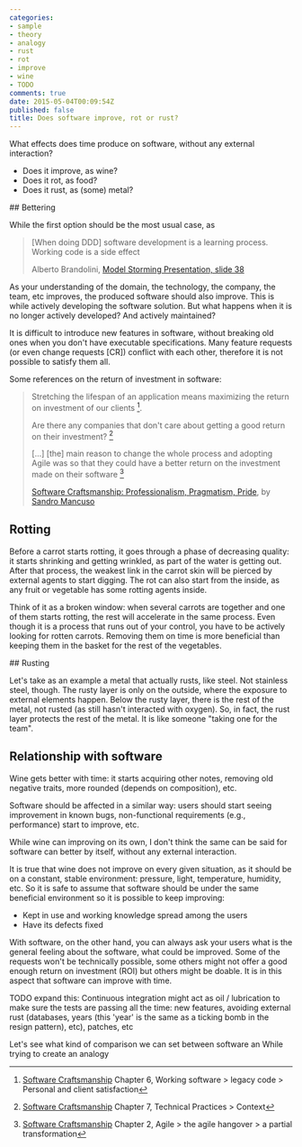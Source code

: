 ```yaml
---
categories:
- sample
- theory
- analogy
- rust
- rot
- improve
- wine
- TODO
comments: true
date: 2015-05-04T00:09:54Z
published: false
title: Does software improve, rot or rust?
---
```


What effects does time produce on software, without any external interaction?

  * Does it improve, as wine?
  * Does it rot, as food?
  * Does it rust, as (some) metal?

## Bettering

While the first option should be the most usual case, as 

> [When doing DDD] software development is a learning process. Working code is a side effect
>
> Alberto Brandolini, [Model Storming Presentation, slide 38](http://slideshare.net/ziobrando/model-storming)

As your understanding of the domain, the technology, the company, the team, etc improves, the produced software should also improve. This is while actively developing the software solution. But what happens when it is no longer actively developed? And actively maintained?

It is difficult to introduce new features in software, without breaking old ones when you don't have executable specifications. Many feature requests (or even change requests [CR]) conflict with each other, therefore it is not possible to satisfy them all.

Some references on the return of investment in software:

<!--
> Knowledge is the most common return on investment expected from a job [^4]
-->


> Stretching the lifespan of an application means maximizing the return on investment of our clients [^1].
> 
> Are there any companies that don't care about getting a good return on their investment? [^2]
> 
> [...]  [the] main reason to change the whole process and adopting Agile was so that they could have a better return on the investment made on their software [^3]
> 
> [Software Craftsmanship: Professionalism, Pragmatism, Pride](https://leanpub.com/socra), by [Sandro Mancuso](https://twitter.com/sandromancuso)

[^1]: [Software Craftsmanship](https://leanpub.com/socra) Chapter 6, Working software > legacy code > Personal and client satisfaction
[^2]: [Software Craftsmanship](https://leanpub.com/socra) Chapter 7, Technical Practices > Context
[^3]: [Software Craftsmanship](https://leanpub.com/socra) Chapter 2, Agile > the agile hangover > a partial transformation
[^4]: Chapter 8, The long road > Autonomy, mastery and purpose

## Rotting

Before a carrot starts rotting, it goes through a phase of decreasing quality: it starts shrinking and getting wrinkled, as part of the water is getting out. After that process, the weakest link in the carrot skin will be pierced by external agents to start digging. The rot can also start from the inside, as any fruit or vegetable has some rotting agents inside. 

Think of it as a broken window: when several carrots are together and one of them starts rotting, the rest will accelerate in the same process. Even though it is a process that runs out of your control, you have to be actively looking for rotten carrots. Removing them on time is more beneficial than keeping them in the basket for the rest of the vegetables.

## Rusting

Let's take as an example a metal that actually rusts, like steel. Not stainless steel, though. The rusty layer is only on the outside, where the exposure to external elements happen. Below the rusty layer, there is the rest of the metal, not rusted (as still hasn't interacted with oxygen). So, in fact, the rust layer protects the rest of the metal. It is like someone "taking one for the team".

## Relationship with software

Wine gets better with time: it starts acquiring other notes, removing old negative traits, more rounded (depends on composition), etc.

Software should be affected in a similar way: users should start seeing improvement in known bugs, non-functional requirements (e.g., performance) start to improve, etc.

While wine can improving on its own, I don't think the same can be said for software can better by itself, without any external interaction. 

It is true that wine does not improve on every given situation, as it should be on a constant, stable environment: pressure, light, temperature, humidity, etc. So it is safe to assume that software should be under the same beneficial environment so it is possible to keep improving:

  * Kept in use and working knowledge spread among the users
  * Have its defects fixed

With software, on the other hand, you can always ask your users what is the general feeling about the software, what could be improved. Some of the requests won't be technically possible, some others might not offer a good enough return on investment (ROI) but others might be doable. It is in this aspect that software can improve with time.

TODO expand this: Continuous integration might act as oil / lubrication to make sure the tests are passing all the time: new features, avoiding external rust (databases, years (this 'year' is the same as a ticking bomb in the resign pattern), etc), patches, etc


Let's see what kind of comparison we can set between software an
While trying to create an analogy
